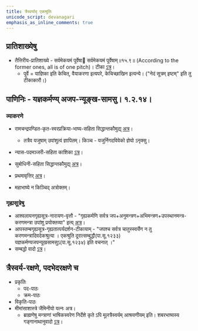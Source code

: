 ```yaml
---
title: त्रैस्वर्याद् एकश्रुतिः
unicode_script: devanagari
emphasis_as_inline_comments: true
---
```



## प्रातिशाख्येषु
- तैत्तिरीय\-प्रातिशाख्ये \- सर्वमेकयमं पूर्वेषा सर्वमेकयमं पूर्वेषाम्॥१५.९॥ (According to the former ones, all is of one pitch)। टीका [ऽत्र](https://archive.org/stream/in.ernet.dli.2015.313356/2015.313356.The-Taittiriya#page/n479/mode/2up)।  
    - पूर्वे = याज्ञिका इति केचित्, वैयाकरणा इत्यपरे, केचिच्छाखिन इत्यन्ये। ("नेदं सूत्रम् इष्टम्" इति तु टीकाकारौ।)  

## पाणिनिः \- यज्ञकर्मण्य् अजप-न्यूङ्ख-सामसु। १.२.१४।

### व्याकरणे
- रामचन्द्रपण्डित-कृत-स्वरप्रक्रिया-भाष्य-सहिता सिद्धान्तकौमुद्य् [अत्र](https://archive.org/stream/ASS138SvaraprakriyaWithCommentaryKVAbhyankar1974copyrighted/ASS_138_Svaraprakriya_with_Commentary_-_KV_Abhyankar_1974%20%28copyrighted%29#page/n201/mode/2up)।
    - तत्रैव यजुषाम् उपांशुत्वं ज्ञापितम्। किञ्च \- यजुर्निगदविवेको ज्ञेयो ऽनृक्सु।  

- न्यास-पदमञ्जरी-सहिता काशिका [ऽत्र](http://ashtadhyayi.com/sutraani/sk3663)।
- सुबोधिनी-सहिता सिद्धान्तकौमुद्य् [अत्र](https://archive.org/stream/SiddhantaKaumudiWithSktCommentaryPansikar1908/Siddhanta%20Kaumudi%20with%20Skt%20Commentary%20-%20Pansikar%201908#page/n613/mode/1up)।
- प्रथमावृत्तिर् [अत्र](https://archive.org/stream/Prathamavritti1/prathamavritti%201#page/n50/mode/1up)।
- महाभाष्ये न किञ्चिद् अत्रोक्तम्।

### गृह्यसूत्रेषु
- आश्वलायनगृह्यसूत्र\-नारायण\-वृत्तौ \- "गृह्यकर्मणि सर्वत्र जप+अनुमन्त्रण+अभिमन्त्रण+उपस्थानमन्त्र-करणमन्त्रा उपांशु प्रयोक्तव्या" इत्य् [अत्र](https://archive.org/stream/ASS105AsvalayanaGrahyasutraWithVrittiOfNarayanaPurushottamSastriRanade1936Alt/ASS_105_Asvalayana_Grahyasutra_with_Vritti_of_Narayana_-_Purushottam_Sastri_Ranade_1936_alt#page/n84/mode/1up)।
- आपस्तम्बगृह्यसूत्र\-गृह्यतात्पर्यदर्शन\-टीकायाम् \- "जपश्च सर्वत्र चातुस्स्वर्येण न तु करणमन्त्रादिवदेकश्रुत्या । एकश्रुति दूरात्सम्बुद्धौ(पा.सू.१२३३)  यज्ञकर्मण्यजपन्यूखसामसुऽ(पा.सू.१२३४) इति वचनात् ।"  
- सम्बद्धो वादो [ऽत्र](https://www.kialo.com/%E0%A4%97%E0%A5%83%E0%A4%B9%E0%A5%8D%E0%A4%AF%E0%A4%95%E0%A4%B0%E0%A5%8D%E0%A4%AE%E0%A4%B8%E0%A5%81-%E0%A4%B9%E0%A5%8B%E0%A4%AE%E0%A4%AF%E0%A5%8D-%E0%A4%8F%E0%A4%95%E0%A4%B6%E0%A5%8D%E0%A4%B0%E0%A5%81%E0%A4%A4%E0%A5%8D%E0%A4%AF%E0%A4%BE-%E0%A4%BD%E0%A4%BD%E0%A4%B9%E0%A5%81%E0%A4%A4%E0%A4%BF%E0%A4%B0%E0%A5%8D-%E0%A4%85%E0%A4%A8%E0%A5%81%E0%A4%AE%E0%A4%A4%E0%A4%BE-15737/15737.0=15737.1+15737.2)।  

## त्रैस्वर्य-रक्षणे, पदभेदरक्षणे च  
- प्रकृतिः  
    - पद-पाठः
    - क्रम-पाठः          
- विकृति-पाठः
- मीमांसाशास्त्रे जैमिनीयो यत्नः अत्र।
    - ब्राह्मणेषु मन्त्राणां भाषिकस्वरेण निर्देशे कृते ऽपि मूलत्रैस्वर्यम् आश्रयणीयम् इति। शबरभाष्यस्य गङ्गानाथानुवादो [ऽत्र](https://archive.org/stream/ShabaraBhashya.Vol.III.AdhyayasIXXII.tr.G.JhaBaroda1936/Shabara-bhashya.%20Vol.%20III.%20Adhyayas%20IX-XII.%28tr.G.Jha%29%28Baroda%2C1936%29#page/n939/mode/2up)।  
